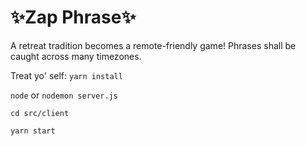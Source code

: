 # :sparkles:Zap Phrase:sparkles:

A retreat tradition becomes a remote-friendly game! Phrases shall be caught across many timezones.

Treat yo' self:
`yarn install`

`node` or `nodemon server.js`

`cd src/client`

`yarn start`
